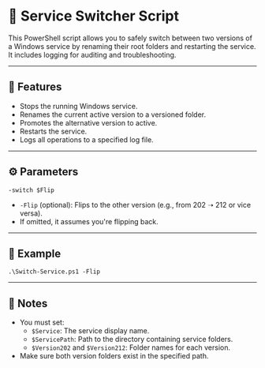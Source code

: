 # 🔁 Service Switcher Script

This PowerShell script allows you to safely switch between two versions of a Windows service by renaming their root folders and restarting the service. It includes logging for auditing and troubleshooting.

---

## 📁 Features
- Stops the running Windows service.
- Renames the current active version to a versioned folder.
- Promotes the alternative version to active.
- Restarts the service.
- Logs all operations to a specified log file.

---

## ⚙️ Parameters

```
-switch $Flip
```

- `-Flip` (optional): Flips to the other version (e.g., from 202 ➝ 212 or vice versa).
- If omitted, it assumes you're flipping back.

---

## 📄 Example

```
.\Switch-Service.ps1 -Flip
```

---

## 📌 Notes
- You must set:
  - `$Service`: The service display name.
  - `$ServicePath`: Path to the directory containing service folders.
  - `$Version202` and `$Version212`: Folder names for each version.
- Make sure both version folders exist in the specified path.